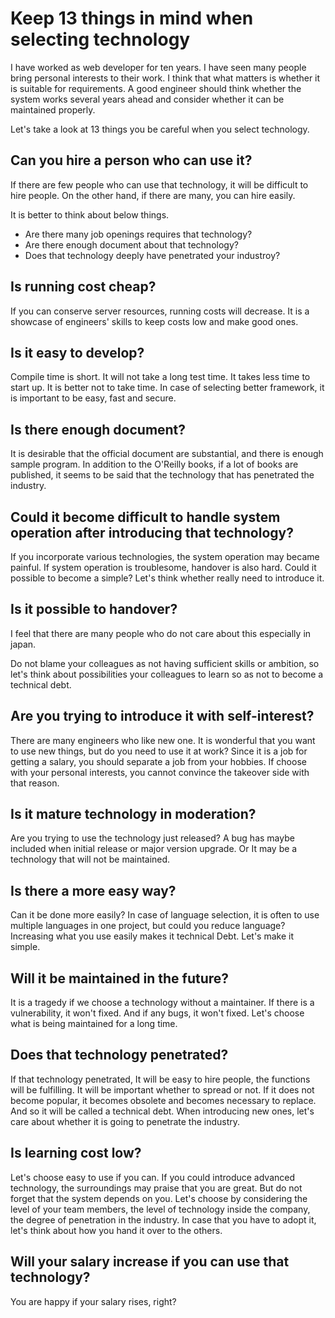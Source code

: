 # Keep 13 things in mind when selecting technology

I have worked as web developer for ten years. I have seen many people bring personal interests to their work. I think that what matters is whether it is suitable for requirements. A good engineer should think whether the system works several years ahead and consider whether it can be maintained properly.

Let's take a look at 13 things you be careful when you select technology.


## Can you hire a person who can use it?

If there are few people who can use that technology, it will be difficult to hire people. On the other hand, if there are many, you can hire easily.

It is better to think about below things.

* Are there many job openings requires that technology?
* Are there enough document about that technology?
* Does that technology deeply have penetrated your industroy?



## Is running cost cheap?

If you can conserve server resources, running costs will decrease. It is a showcase of engineers' skills to keep costs low and make good ones.



## Is it easy to develop?

Compile time is short. It will not take a long test time. It takes less time to start up. It is better not to take time. In case of selecting better framework, it is important to be easy, fast and secure.



## Is there enough document?

It is desirable that the official document are substantial, and there is enough sample program. In addition to the O'Reilly books, if a lot of books are published, it seems to be said that the technology that has penetrated the industry.



## Could it become difficult to handle system operation after introducing that technology?

If you incorporate various technologies, the system operation may became painful. If system operation is troublesome, handover is also hard.
Could it possible to become a simple? Let's think whether really need to introduce it.



## Is it possible to handover?

I feel that there are many people who do not care about this especially in japan.

Do not blame your colleagues as not having sufficient skills or ambition, so let's think about possibilities your colleagues to learn so as not to become a technical debt.



## Are you trying to introduce it with self-interest?

There are many engineers who like new one.
It is wonderful that you want to use new things, but do you need to use it at work?
Since it is a job for getting a salary, you should separate a job from your hobbies. If choose with your personal interests, you cannot convince the takeover side with that reason.



## Is it mature technology in moderation?

Are you trying to use the technology just released?
A bug has maybe included when initial release or major version upgrade. Or It may be a technology that will not be maintained.



## Is there a more easy way?

Can it be done more easily?
In case of language selection, it is often to use multiple languages ​​in one project, but could you reduce language?
Increasing what you use easily makes it technical Debt. Let's make it simple.  



## Will it be maintained in the future?

It is a tragedy if we choose a technology without a maintainer.
If there is a vulnerability, it won't fixed. And if any bugs, it won't fixed. Let's choose what is being maintained for a long time.



## Does that technology penetrated?

If that technology penetrated, It will be easy to hire people, the functions will be fulfilling. It will be important whether to spread or not. If it does not become popular, it becomes obsolete and becomes necessary to replace. And so it will be called a technical debt.
When introducing new ones, let's care about whether it is going to penetrate the industry.



## Is learning cost low?

Let's choose easy to use if you can.
If you could introduce advanced technology, the surroundings may praise that you are great. But do not forget that the system depends on you.
Let's choose by considering the level of your team members, the level of technology inside the company, the degree of penetration in the industry.
In case that you have to adopt it, let's think about how you hand it over to the others.



## Will your salary increase if you can use that technology?

You are happy if your salary rises, right?
